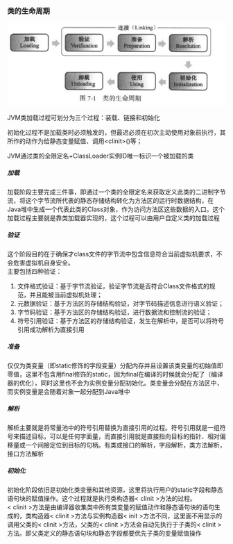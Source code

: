 ### 类的生命周期

![](/assets/201708080034.png)

JVM类加载过程可划分为三个过程：装载、链接和初始化

初始化过程不是加载类时必须触发的，但最迟必须在初次主动使用对象前执行，其所作的动作为给静态变量赋值、调用&lt;clinit&gt;\(\)等；

JVM通过类的全限定名+ClassLoader实例ID唯一标识一个被加载的类

##### 加载

加载阶段主要完成三件事，即通过一个类的全限定名来获取定义此类的二进制字节流，将这个字节流所代表的静态存储结构转化为方法区的运行时数据结构，在Java堆中生成一个代表此类的Class对象，作为访问方法区这些数据的入口。这个加载过程主要就是靠类加载器实现的，这个过程可以由用户自定义类的加载过程

##### 验证

这个阶段目的在于确保才class文件的字节流中包含信息符合当前虚拟机要求，不会危害虚拟机自身安全。  
主要包括四种验证：

1. 文件格式验证：基于字节流验证，验证字节流是否符合Class文件格式的规范，并且能被当前虚拟机处理；
2. 元数据验证：基于方法区的存储结构验证，对字节码描述信息进行语义验证；
3. 字节码验证：基于方法区的存储结构验证，进行数据流和控制流的验证；
4. 符号引用验证：基于方法区的存储结构验证，发生在解析中，是否可以将符号引用成功解析为直接引用

##### 准备

仅仅为类变量（即static修饰的字段变量）分配内存并且设置该类变量的初始值即零值，这里不包含用final修饰的static，因为final在编译的时候就会分配了（编译器的优化），同时这里也不会为实例变量分配初始化。类变量会分配在方法区中，而实例变量是会随着对象一起分配到Java堆中

##### 解析

解析主要就是将常量池中的符号引用替换为直接引用的过程。符号引用就是一组符号来描述目标，可以是任何字面量，而直接引用就是直接指向目标的指针、相对偏移量或一个间接定位到目标的句柄。有类或接口的解析，字段解析，类方法解析，接口方法解析

##### 初始化

初始化阶段依旧是初始化类变量和其他资源，这里将执行用户的static字段和静态语句块的赋值操作。这个过程就是执行类构造器&lt; clinit &gt;方法的过程。  
&lt; clinit &gt;方法是由编译器收集类中所有类变量的赋值动作和静态语句块的语句生成的，类构造器&lt; clinit &gt;方法与实例构造器&lt; init &gt;方法不同，这里面不用显示的调用父类的&lt; clinit &gt;方法，父类的&lt; clinit &gt;方法会自动先执行于子类的&lt; clinit &gt;方法。即父类定义的静态语句块和静态字段都要优先子类的变量赋值操作

